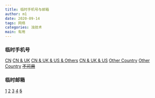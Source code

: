 ```yaml
---
title: 临时手机号与邮箱
author: m1
date: 2020-09-14
tags: 网络
categories: 浊技术
main: 有用
---
```

### 临时手机号

[CN](http://www.xnsms.com/)
[CN & UK](https://www.materialtools.com)
[CN & UK & US & Others](https://yunduanxin.net/)
[CN & UK & US](https://jiemahao.com/)
[Other Country](http://receive-sms-online.info/)
[Other Country](https://sms-online.co/receive-free-sms)
~~[不可用](https://sms.cm/)~~

### 临时邮箱

[1](https://www.linshiyouxiang.net/)
[2](http://24mail.chacuo.net/)
[3](http://www.tempinbox.com/)
[4](http://www.5-mail.com/)
~~[5](https://temp-mail.org/zh/)~~